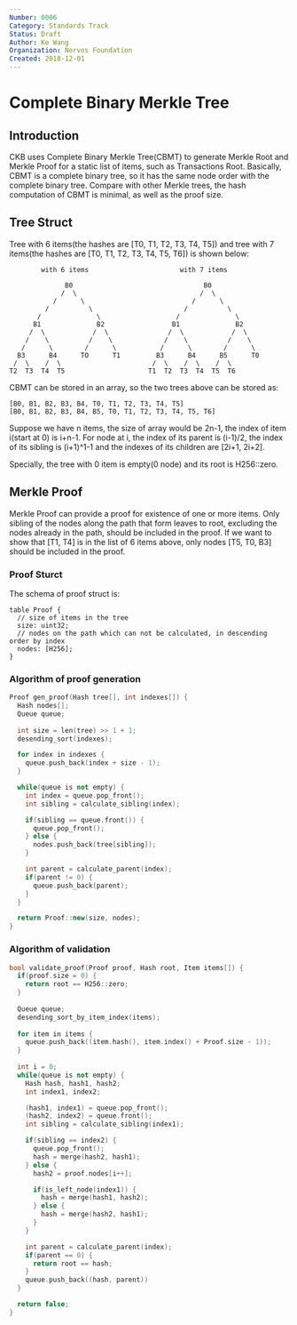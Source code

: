 ```yaml
---
Number: 0006
Category: Standards Track
Status: Draft
Author: Ke Wang
Organization: Nervos Foundation
Created: 2018-12-01
---
```


# Complete Binary Merkle Tree

## Introduction

CKB uses Complete Binary Merkle Tree(CBMT) to generate Merkle Root and Merkle Proof for a static list of items, such as Transactions Root. Basically, CBMT is a complete binary tree, so it has the same node order with the complete binary tree. Compare with other Merkle trees, the hash computation of CBMT is minimal, as well as the proof size.

## Tree Struct

Tree with 6 items(the hashes are [T0, T1, T2, T3, T4, T5]) and tree with 7 items(the hashes are [T0, T1, T2, T3, T4, T5, T6]) is shown below:

```
        with 6 items                       with 7 items

              B0                                 B0
             /  \                               /  \
           /      \                           /      \
         /          \                       /          \
       /              \                   /              \
      B1              B2                 B1              B2
     /  \            /  \               /  \            /  \
    /    \          /    \             /    \          /    \
   /      \        /      \           /      \        /      \  
  B3      B4      TO      T1         B3      B4      B5      T0
 /  \    /  \                       /  \    /  \    /  \
T2  T3  T4  T5                     T1  T2  T3  T4  T5  T6
```

CBMT can be stored in an array, so the two trees above can be stored as:

```
[B0, B1, B2, B3, B4, T0, T1, T2, T3, T4, T5]
[B0, B1, B2, B3, B4, B5, T0, T1, T2, T3, T4, T5, T6]
```

Suppose we have n items, the size of array would be 2n-1, the index of item i(start at 0) is i+n-1. For node at i, the index of its parent is (i-1)/2, the index of its sibling is (i+1)^1-1 and the indexes of its children are [2i+1, 2i+2].

Specially, the tree with 0 item is empty(0 node) and its root is H256::zero.

## Merkle Proof

Merkle Proof can provide a proof for existence of one or more items. Only sibling of the nodes along the path that form leaves to root, excluding the nodes already in the path, should be included in the proof. If we want to show that [T1, T4] is in the list of 6 items above, only nodes [T5, T0, B3] should be included in the proof.

### Proof Sturct

The schema of proof struct is:

```
table Proof {
  // size of items in the tree
  size: uint32;
  // nodes on the path which can not be calculated, in descending order by index
  nodes: [H256];
}
```

### Algorithm of proof generation

```c++
Proof gen_proof(Hash tree[], int indexes[]) {
  Hash nodes[];
  Queue queue;
  
  int size = len(tree) >> 1 + 1;
  desending_sort(indexes);

  for index in indexes {
    queue.push_back(index + size - 1);
  }

  while(queue is not empty) {
    int index = queue.pop_front();
    int sibling = calculate_sibling(index);

    if(sibling == queue.front()) {
      queue.pop_front();
    } else {
      nodes.push_back(tree[sibling]);
    }

    int parent = calculate_parent(index);
    if(parent != 0) {
      queue.push_back(parent);
    }
  }

  return Proof::new(size, nodes);
}
```

### Algorithm of validation

```c++
bool validate_proof(Proof proof, Hash root, Item items[]) {
  if(proof.size = 0) {
    return root == H256::zero;
  }
  
  Queue queue;
  desending_sort_by_item_index(items);
  
  for item in items {
    queue.push_back((item.hash(), item.index() + Proof.size - 1));
  }
  
  int i = 0;
  while(queue is not empty) {
    Hash hash, hash1, hash2;
    int index1, index2;

    (hash1, index1) = queue.pop_front();
    (hash2, index2) = queue.front();
    int sibling = calculate_sibling(index1);

    if(sibling == index2) {
      queue.pop_front();
      hash = merge(hash2, hash1);
    } else {
      hash2 = proof.nodes[i++];

      if(is_left_node(index1)) {
        hash = merge(hash1, hash2);
      } else {
        hash = merge(hash2, hash1);
      }
    }

    int parent = calculate_parent(index);
    if(parent == 0) {
      return root == hash;
    }
    queue.push_back((hash, parent))
  }

  return false;
}
```